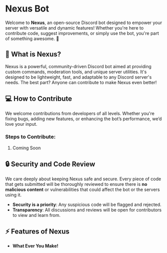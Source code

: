 # Nexus Bot

Welcome to **Nexus**, an open-source Discord bot designed to empower your server with versatile and dynamic features! Whether you're here to contribute code, suggest improvements, or simply use the bot, you're part of something awesome. 🎉

## 🚀 What is Nexus?

Nexus is a powerful, community-driven Discord bot aimed at providing custom commands, moderation tools, and unique server utilities. It's designed to be lightweight, fast, and adaptable to any Discord server's needs. The best part? Anyone can contribute to make Nexus even better!

## 💻 How to Contribute

We welcome contributions from developers of all levels. Whether you're fixing bugs, adding new features, or enhancing the bot’s performance, we’d love your input.

### Steps to Contribute:
1. Coming Soon

## 🔒 Security and Code Review

We care deeply about keeping Nexus safe and secure. Every piece of code that gets submitted will be thoroughly reviewed to ensure there is **no malicious content** or vulnerabilities that could affect the bot or the servers using it.

- **Security is a priority**: Any suspicious code will be flagged and rejected.
- **Transparency**: All discussions and reviews will be open for contributors to view and learn from.

## ⚡ Features of Nexus

- **What Ever You Make!**
